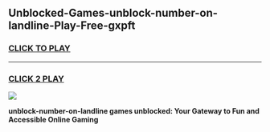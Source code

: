 
## Unblocked-Games-unblock-number-on-landline-Play-Free-gxpft
<h3>
<a href="https://premium76.site?title=unblock-number-on-landline&ref=21A">CLICK TO PLAY</a></h3>
<hr>

<h3>
<a href="https://premium76.site?title=unblock-number-on-landline&ref=21A">CLICK 2 PLAY</a>
  
</h3>

<a href="https://premium76.site?title=unblock-number-on-landline&ref=21A"><img src="https://clearcache.store/games.png"></a>


**unblock-number-on-landline games unblocked: Your Gateway to Fun and Accessible Online Gaming**
